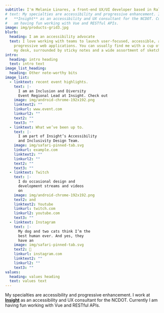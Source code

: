 ```yaml
---
subtitle: I'm Melanie Linares, a front-end UX/UI developer based in Raleigh, NC.
# text: My specialties are accessibility and progressive enhancement. I work at
#   **Insight** as an accessibility and UX consultant for the NCDOT. Currently I
#   am having fun working with Vue and RESTful APIs.
image: img/products-grid3.jpg
blurb:
  heading: I am an accessibility advocate
  text: I love working with teams to launch user-focused, accessible, and
    progressive web applications. You can usually find me with a cup of tea on
    my desk, surrounded by sticky notes and a wide assortment of sketching pens.
intro:
  heading: intro heading
  text: intro text
image_list_heading:
  heading: Other note-worthy bits
image_list:
  - linktext: recent event highlights.
    text: |-
      I am an Inclusion and Diversity 
      Event Regional Lead at Insight. Check out
    image: img/android-chrome-192x192.png
    linktext2: ""
    linkurl: www.event.com
    linkurl2: ""
    text2: ""
    text3: ""
  - linktext: What we’ve been up to.
    text: |-
      I am part of Insight’s Accessibility 
      and Inclusivity Design Team.
    image: img/safari-pinned-tab.svg
    linkurl: example.com
    linktext2: ""
    linkurl2: ""
    text2: ""
    text3: ""
  - linktext: Twitch
    text: |-
      I do occasional design and 
      development streams and videos 
      on
    image: img/android-chrome-192x192.png
    text2: and
    linktext2: Youtube
    linkurl: twitch.com
    linkurl2: youtube.com
    text3: ""
  - linktext: Instagram
    text: |-
      My dog and two cats think I’m the 
      best human ever. And yes, they 
      have an
    image: img/safari-pinned-tab.svg
    text2: 📸
    linkurl: instagram.com
    linktext2: ""
    linkurl2: ""
    text3: ""
values:
  heading: values heading
  text: values text
---
```

My specialties are accessibility and progressive enhancement. I work at **[Insight](google.com)** as an accessibility and UX consultant for the NCDOT. Currently I am having fun working with Vue and RESTful APIs.